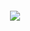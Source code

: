 <h6 align="center">
  <a href="https://git.io/typing-svg">
    <img src="https://readme-typing-svg.herokuapp.com?font=Roboto&color=040927&size=30&center=true&vCenter=true&height=35&lines=Hi+There+%F0%9F%91%8B;I+am+Alankrit+Dhawan+;Nice+to+see+you+here+!++%F0%9F%99%82">
  </a>
</h6>
